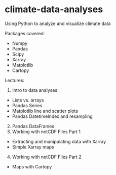 # climate-data-analyses
Using Python to analyze and visualize climate data

Packages covered:
* Numpy
* Pandas
* Scipy
* Xarray
* Matplotlib
* Cartopy

Lectures:
1. Intro to data analyses
  * Lists vs. arrays
  * Pandas Series
  * Matplotlib line and scatter plots
  * Pandas DatetimeIndex and resampling
2. Pandas DataFrames
3. Working with netCDF Files Part 1
  * Extracting and manipulating data with Xarray
  * Simple Xarray maps
4. Working with netCDF Files Part 2
  * Maps with Cartopy
